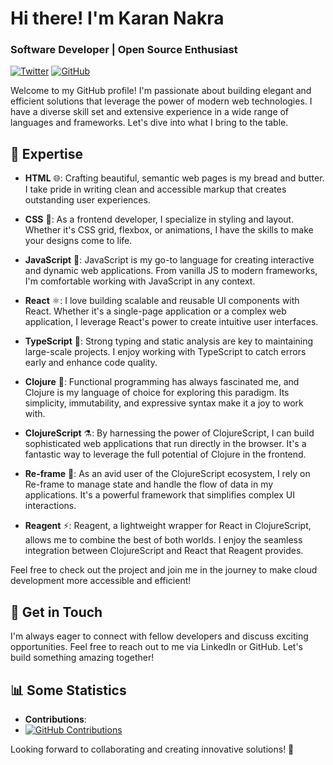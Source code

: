 # Hi there! I'm Karan Nakra
### Software Developer | Open Source Enthusiast

[![Twitter](https://img.shields.io/twitter/follow/karannakra?label=Follow%20%40karannakra&style=social)](https://twitter.com/karannakra)
[![GitHub](https://img.shields.io/badge/GitHub-Follow-black)](https://github.com/karannakra)

Welcome to my GitHub profile! I'm passionate about building elegant and efficient solutions that leverage the power of modern web technologies. I have a diverse skill set and extensive experience in a wide range of languages and frameworks. Let's dive into what I bring to the table.

## 🚀 Expertise

- **HTML** 🌐: Crafting beautiful, semantic web pages is my bread and butter. I take pride in writing clean and accessible markup that creates outstanding user experiences.

- **CSS** 🎨: As a frontend developer, I specialize in styling and layout. Whether it's CSS grid, flexbox, or animations, I have the skills to make your designs come to life.

- **JavaScript** 🚀: JavaScript is my go-to language for creating interactive and dynamic web applications. From vanilla JS to modern frameworks, I'm comfortable working with JavaScript in any context.

- **React** ⚛️: I love building scalable and reusable UI components with React. Whether it's a single-page application or a complex web application, I leverage React's power to create intuitive user interfaces.

- **TypeScript** 📜: Strong typing and static analysis are key to maintaining large-scale projects. I enjoy working with TypeScript to catch errors early and enhance code quality.

- **Clojure** 🍃: Functional programming has always fascinated me, and Clojure is my language of choice for exploring this paradigm. Its simplicity, immutability, and expressive syntax make it a joy to work with.

- **ClojureScript** ⚗️: By harnessing the power of ClojureScript, I can build sophisticated web applications that run directly in the browser. It's a fantastic way to leverage the full potential of Clojure in the frontend.

- **Re-frame** 🌟: As an avid user of the ClojureScript ecosystem, I rely on Re-frame to manage state and handle the flow of data in my applications. It's a powerful framework that simplifies complex UI interactions.

- **Reagent** ⚡️: Reagent, a lightweight wrapper for React in ClojureScript, allows me to combine the best of both worlds. I enjoy the seamless integration between ClojureScript and React that Reagent provides.


Feel free to check out the project and join me in the journey to make cloud development more accessible and efficient!

## 🌱 Get in Touch

I'm always eager to connect with fellow developers and discuss exciting opportunities. Feel free to reach out to me via LinkedIn or GitHub. Let's build something amazing together!

## 📊 Some Statistics

- **Contributions**:
-  [![GitHub Contributions](https://img.shields.io/github/commit-activity/m/fogbender/b2b-saaskit)](https://github.com/karannakra/super-calendar/commits/main)


Looking forward to collaborating and creating innovative solutions! 🌟


<!---
karannakra/karannakra is a ✨ special ✨ repository because its `README.md` (this file) appears on your GitHub profile.
You can click the Preview link to take a look at your changes.
--->

